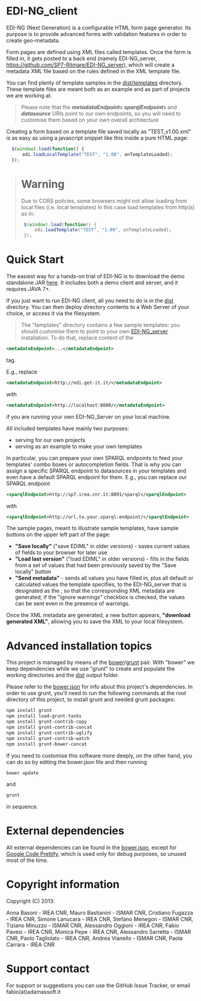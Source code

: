 EDI-NG_client
=============
EDI-NG (Next Generation) is a configurable HTML form page generator.
Its purpose is to provide advanced forms with validation features in order to create geo-metadata.

Form pages are defined using XML files called templates.
Once the form is filled in, it gets posted to a back end (namely EDI-NG_server, https://github.com/SP7-Ritmare/EDI-NG_server), which will create a metadata XML file based on the rules defined in the XML template file.

You can find plenty of template samples in the [dist/templates](https://github.com/SP7-Ritmare/EDI-NG_client/tree/master/dist/templates) directory.
These template files are meant both as an example and as part of projects we are working at.
> Please note that the ***metadataEndpoint***s ***sparqlEndpoint***s and ***datasource*** URIs point to our own endpoints, so you will need to customise them based on your own overall architecture

Creating a form based on a template file saved locally as "TEST_v1.00.xml" is as easy as using a javascript snippet like this inside a pure HTML page:
```javascript
  $(window).load(function() {
      edi.loadLocalTemplate("TEST", "1.00", onTemplateLoaded);
  });
```
> # Warning
> Due to CORS policies, some browsers might not allow loading from local files (i.e. local templates)
> In this case load templates from http(s) as in:
>```javascript
>  $(window).load(function() {
>      edi.loadTemplate("TEST", "1.00", onTemplateLoaded);
>  });
>```

# Quick Start
The easiest way for a hands-on trial of EDI-NG is to download the demo standalone JAR [here](https://github.com/SP7-Ritmare/EDI-NG_server/releases/download/v1.2/edi.zip). It includes both a demo client and server, and it requires JAVA 7+.

If you just want to run EDI-NG client, all you need to do is in the [dist](https://github.com/SP7-Ritmare/EDI-NG_client/tree/master/dist) directory.
You can then deploy directory contents to a Web Server of your choice, or access it via the filesystem.
> The "templates" directory contains a few sample templates: you should customise them to point to your own [EDI-NG_server](https://github.com/SP7-Ritmare/EDI-NG_server.git) installation.
> To do that, replace content of the 
```xml
<metadataEndpoint>...</metadataEndpoint>
```
tag. 

E.g., replace 
```xml
<metadataEndpoint>http://edi.get-it.it/</metadataEndpoint>
```
with
```xml
<metadataEndpoint>http://localhost:8080/</metadataEndpoint>
```
if you are running your own EDI-NG_Server on your local machine.

All included templates have mainly two purposes:
* serving for our own projects
* serving as an example to make your own templates

In particular, you can prepare your own SPARQL endpoints to feed your templates' combo boxes or autocompletion fields.
That is why you can assign a specific SPARQL endpoint to datasources in your templates and even have a default SPARQL endpoint for them.
E.g., you can replace our SPARQL endpoint
```xml
<sparqlEndpoint>http://sp7.irea.cnr.it:8891/sparql</sparqlEndpoint>
```
with
```xml
<sparqlEndpoint>http://url.to.your.sparql.endpoint/</sparqlEndpoint>
```

The sample pages, meant to illustrate sample templates, have sample buttons on the upper left part of the page:

* **"Save locally"** ("save EDIML" in older versions) - saves current values of fields to your browser for later use
* **"Load last version"** ("load EDIML" in older versions) - fills in the fields from a set of values that had been previously saved by the "Save locally" button
* **"Send metadata"** - sends all values you have filled in, plus all default or calculated values the template specifies, to the EDI-NG_server that is designated as the <metadataEndpoint>, so that the corresponding XML metadata are generated; if the "ignore warnings" checkbox is checked, the values can be sent even in the presence of warnings.

Once the XML metadata are generated, a new button appears, **"download generated XML"**, allowing you to save the XML to your local filesystem.

# Advanced installation topics
This project is managed by means of the [bower](http://bower.io)/[grunt](http://gruntjs.com) pair.
With "bower" we keep dependencies while we use "grunt" to create and populate the working directories and the [dist](https://github.com/SP7-Ritmare/EDI-NG_client/tree/master/dist) output folder.

Please refer to the [bower.json](https://github.com/SP7-Ritmare/EDI-NG_client/blob/master/bower.json) for info about this project's dependencies.
In order to use grunt, you'll need to run the following commands at the root directory of this project, to install grunt and needed grunt packages:

```bash
npm install grunt
npm install load-grunt-tasks
npm install grunt-contrib-copy
npm install grunt-contrib-concat
npm install grunt-contrib-uglify
npm install grunt-contrib-watch
npm install grunt-bower-concat
```

If you need to customise this software more deeply, on the other hand, you can do so by editing the bower.json file and then running 
```bash
bower update
```
and 
```bash
grunt
```
in sequence.

# External dependencies
All external dependencies can be found in the [bower.json](https://github.com/SP7-Ritmare/EDI-NG_client/blob/master/bower.json), except for [Google Code Prettify](https://code.google.com/archive/p/google-code-prettify/), which is used only for debug purposes, so unused most of the time.

# Copyright information

Copyright (C) 2013:

Anna Basoni - IREA CNR,
Mauro Bastianini - ISMAR CNR,
Cristiano Fugazza - IREA CNR,
Simone Lanucara - IREA CNR,
Stefano Menegon - ISMAR CNR,
Tiziano Minuzzo - ISMAR CNR,
Alessandro Oggioni - IREA CNR,
Fabio Pavesi - IREA CNR,
Monica Pepe - IREA CNR,
Alessandro Sarretta - ISMAR CNR,
Paolo Tagliolato - IREA CNR,
Andrea Vianello - ISMAR CNR,
Paola Carrara - IREA CNR

# Support contact
For support or suggestions you can use the GitHub Issue Tracker, or email fabio(at)adamassoft.it
